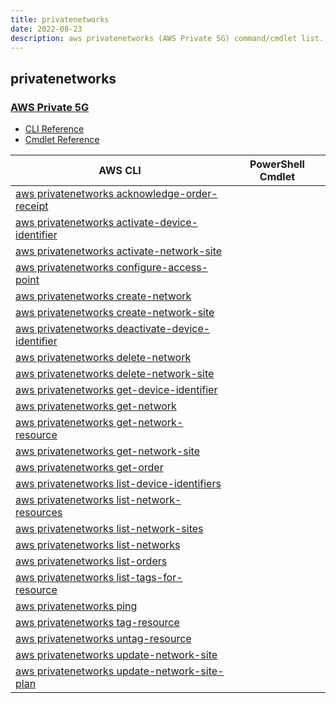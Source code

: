```yaml
---
title: privatenetworks
date: 2022-08-23
description: aws privatenetworks (AWS Private 5G) command/cmdlet list.
---
```


## privatenetworks

### [AWS Private 5G](https://aws.amazon.com/private5g/)

* [CLI Reference](https://docs.aws.amazon.com/cli/latest/reference/privatenetworks/index.html)
* [Cmdlet Reference](https://docs.aws.amazon.com/powershell/latest/reference/items/Private5G_cmdlets.html)

|AWS CLI|PowerShell Cmdlet|
|----|----|
|[aws privatenetworks acknowledge-order-receipt](https://docs.aws.amazon.com/cli/latest/reference/privatenetworks/acknowledge-order-receipt.html)||
|[aws privatenetworks activate-device-identifier](https://docs.aws.amazon.com/cli/latest/reference/privatenetworks/activate-device-identifier.html)||
|[aws privatenetworks activate-network-site](https://docs.aws.amazon.com/cli/latest/reference/privatenetworks/activate-network-site.html)||
|[aws privatenetworks configure-access-point](https://docs.aws.amazon.com/cli/latest/reference/privatenetworks/configure-access-point.html)||
|[aws privatenetworks create-network](https://docs.aws.amazon.com/cli/latest/reference/privatenetworks/create-network.html)||
|[aws privatenetworks create-network-site](https://docs.aws.amazon.com/cli/latest/reference/privatenetworks/create-network-site.html)||
|[aws privatenetworks deactivate-device-identifier](https://docs.aws.amazon.com/cli/latest/reference/privatenetworks/deactivate-device-identifier.html)||
|[aws privatenetworks delete-network](https://docs.aws.amazon.com/cli/latest/reference/privatenetworks/delete-network.html)||
|[aws privatenetworks delete-network-site](https://docs.aws.amazon.com/cli/latest/reference/privatenetworks/delete-network-site.html)||
|[aws privatenetworks get-device-identifier](https://docs.aws.amazon.com/cli/latest/reference/privatenetworks/get-device-identifier.html)||
|[aws privatenetworks get-network](https://docs.aws.amazon.com/cli/latest/reference/privatenetworks/get-network.html)||
|[aws privatenetworks get-network-resource](https://docs.aws.amazon.com/cli/latest/reference/privatenetworks/get-network-resource.html)||
|[aws privatenetworks get-network-site](https://docs.aws.amazon.com/cli/latest/reference/privatenetworks/get-network-site.html)||
|[aws privatenetworks get-order](https://docs.aws.amazon.com/cli/latest/reference/privatenetworks/get-order.html)||
|[aws privatenetworks list-device-identifiers](https://docs.aws.amazon.com/cli/latest/reference/privatenetworks/list-device-identifiers.html)||
|[aws privatenetworks list-network-resources](https://docs.aws.amazon.com/cli/latest/reference/privatenetworks/list-network-resources.html)||
|[aws privatenetworks list-network-sites](https://docs.aws.amazon.com/cli/latest/reference/privatenetworks/list-network-sites.html)||
|[aws privatenetworks list-networks](https://docs.aws.amazon.com/cli/latest/reference/privatenetworks/list-networks.html)||
|[aws privatenetworks list-orders](https://docs.aws.amazon.com/cli/latest/reference/privatenetworks/list-orders.html)||
|[aws privatenetworks list-tags-for-resource](https://docs.aws.amazon.com/cli/latest/reference/privatenetworks/list-tags-for-resource.html)||
|[aws privatenetworks ping](https://docs.aws.amazon.com/cli/latest/reference/privatenetworks/ping.html)||
|[aws privatenetworks tag-resource](https://docs.aws.amazon.com/cli/latest/reference/privatenetworks/tag-resource.html)||
|[aws privatenetworks untag-resource](https://docs.aws.amazon.com/cli/latest/reference/privatenetworks/untag-resource.html)||
|[aws privatenetworks update-network-site](https://docs.aws.amazon.com/cli/latest/reference/privatenetworks/update-network-site.html)||
|[aws privatenetworks update-network-site-plan](https://docs.aws.amazon.com/cli/latest/reference/privatenetworks/update-network-site-plan.html)||

